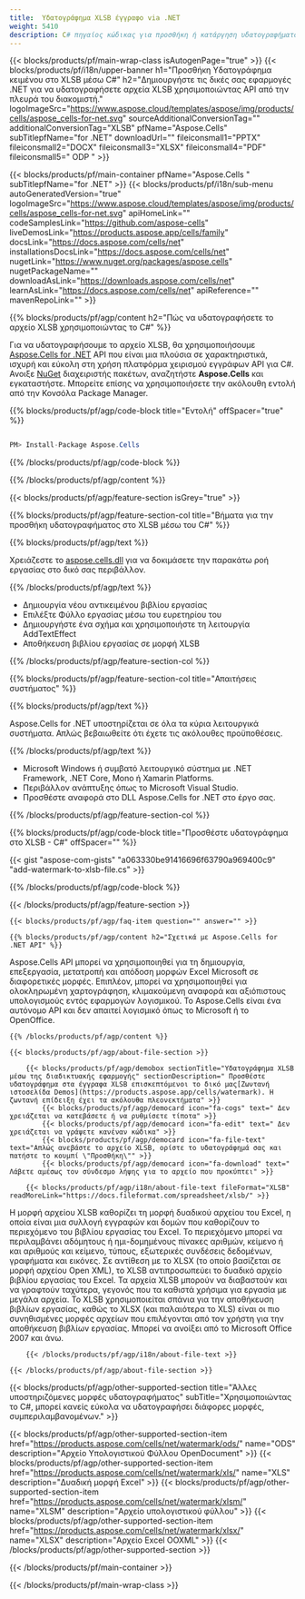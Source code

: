 ```yaml
---
title:  Υδατογράφημα XLSB έγγραφο via .NET
weight: 5410
description: C# πηγαίος κώδικας για προσθήκη ή κατάργηση υδατογραφήματος στο αρχείο XLSB στο .NET Framework, .NET Core, Mono ή Xamarin Platforms.
---
```

{{< blocks/products/pf/main-wrap-class isAutogenPage="true" >}}
{{< blocks/products/pf/i18n/upper-banner h1="Προσθήκη Υδατογράφημα κειμένου στο XLSB μέσω C#" h2="Δημιουργήστε τις δικές σας εφαρμογές .NET για να υδατογραφήσετε αρχεία XLSB χρησιμοποιώντας API από την πλευρά του διακομιστή." logoImageSrc="https://www.aspose.cloud/templates/aspose/img/products/cells/aspose_cells-for-net.svg" sourceAdditionalConversionTag="" additionalConversionTag="XLSB" pfName="Aspose.Cells" subTitlepfName="for .NET" downloadUrl="" fileiconsmall1="PPTX" fileiconsmall2="DOCX" fileiconsmall3="XLSX" fileiconsmall4="PDF" fileiconsmall5=" ODP " >}}

{{< blocks/products/pf/main-container pfName="Aspose.Cells " subTitlepfName="for .NET" >}}
{{< blocks/products/pf/i18n/sub-menu autoGeneratedVersion="true" logoImageSrc="https://www.aspose.cloud/templates/aspose/img/products/cells/aspose_cells-for-net.svg" apiHomeLink="" codeSamplesLink="https://github.com/aspose-cells" liveDemosLink="https://products.aspose.app/cells/family" docsLink="https://docs.aspose.com/cells/net" installationsDocsLink="https://docs.aspose.com/cells/net" nugetLink="https://www.nuget.org/packages/aspose.cells" nugetPackageName="" downloadAsLink="https://downloads.aspose.com/cells/net" learnAsLink="https://docs.aspose.com/cells/net" apiReference="" mavenRepoLink="" >}}

{{% blocks/products/pf/agp/content h2="Πώς να υδατογραφήσετε το αρχείο XLSB χρησιμοποιώντας το C#" %}}

 Για να υδατογραφήσουμε το αρχείο XLSB, θα χρησιμοποιήσουμε
 [Aspose.Cells for .NET](https://products.aspose.com/cells/net) 
 API που είναι μια πλούσια σε χαρακτηριστικά, ισχυρή και εύκολη στη χρήση πλατφόρμα χειρισμού εγγράφων API για C#. Ανοιξε
 [NuGet](https://www.nuget.org/packages/aspose.cells) 
 διαχειριστής πακέτων, αναζητήστε
 **Aspose.Cells** 
 και εγκαταστήστε. Μπορείτε επίσης να χρησιμοποιήσετε την ακόλουθη εντολή από την Κονσόλα Package Manager.

{{% blocks/products/pf/agp/code-block title="Εντολή" offSpacer="true" %}}

```cs

PM> Install-Package Aspose.Cells

```

{{% /blocks/products/pf/agp/code-block %}}

{{% /blocks/products/pf/agp/content %}}

{{< blocks/products/pf/agp/feature-section isGrey="true" >}}

{{% blocks/products/pf/agp/feature-section-col title="Βήματα για την προσθήκη υδατογραφήματος στο XLSB μέσω του C#" %}}

{{% blocks/products/pf/agp/text %}}

 Χρειάζεστε το
 [aspose.cells.dll](https://downloads.aspose.com/cells/net) 
για να δοκιμάσετε την παρακάτω ροή εργασίας στο δικό σας περιβάλλον.

{{% /blocks/products/pf/agp/text %}}

+ Δημιουργία νέου αντικειμένου βιβλίου εργασίας
+ Επιλέξτε Φύλλο εργασίας μέσω του ευρετηρίου του
+ Δημιουργήστε ένα σχήμα και χρησιμοποιήστε τη λειτουργία AddTextEffect
+ Αποθήκευση βιβλίου εργασίας σε μορφή XLSB

{{% /blocks/products/pf/agp/feature-section-col %}}

{{% blocks/products/pf/agp/feature-section-col title="Απαιτήσεις συστήματος" %}}

{{% blocks/products/pf/agp/text %}}

 Aspose.Cells for .NET υποστηρίζεται σε όλα τα κύρια λειτουργικά συστήματα. Απλώς βεβαιωθείτε ότι έχετε τις ακόλουθες προϋποθέσεις.

{{% /blocks/products/pf/agp/text %}}

- Microsoft Windows ή συμβατό λειτουργικό σύστημα με .NET Framework, .NET Core, Mono ή Xamarin Platforms.
-  Περιβάλλον ανάπτυξης όπως το Microsoft Visual Studio.
-  Προσθέστε αναφορά στο DLL Aspose.Cells for .NET στο έργο σας.

{{% /blocks/products/pf/agp/feature-section-col %}}

{{% blocks/products/pf/agp/code-block title="Προσθέστε υδατογράφημα στο XLSB - C#" offSpacer="" %}}

{{< gist "aspose-com-gists" "a063330be91416696f63790a969400c9" "add-watermark-to-xlsb-file.cs" >}}

{{% /blocks/products/pf/agp/code-block %}}

{{< /blocks/products/pf/agp/feature-section >}}

    {{< blocks/products/pf/agp/faq-item question="" answer="" >}}
 

<!-- aboutfile Starts -->

    {{% blocks/products/pf/agp/content h2="Σχετικά με Aspose.Cells for .NET API" %}}

 Aspose.Cells API μπορεί να χρησιμοποιηθεί για τη δημιουργία, επεξεργασία, μετατροπή και απόδοση μορφών Excel Microsoft σε διαφορετικές μορφές. Επιπλέον, μπορεί να χρησιμοποιηθεί για ολοκληρωμένη χαρτογράφηση, κλιμακούμενη αναφορά και αξιόπιστους υπολογισμούς εντός εφαρμογών λογισμικού. Το Aspose.Cells είναι ένα αυτόνομο API και δεν απαιτεί λογισμικό όπως το Microsoft ή το OpenOffice.



    {{% /blocks/products/pf/agp/content %}}

    {{< blocks/products/pf/agp/about-file-section >}}

        {{< blocks/products/pf/agp/demobox sectionTitle="Υδατογράφημα XLSB μέσω της διαδικτυακής εφαρμογής" sectionDescription=" Προσθέστε υδατογράφημα στα έγγραφα XLSB επισκεπτόμενοι το δικό μας[Ζωντανή ιστοσελίδα Demos](https://products.aspose.app/cells/watermark). Η ζωντανή επίδειξη έχει τα ακόλουθα πλεονεκτήματα" >}}
            {{< blocks/products/pf/agp/democard icon="fa-cogs" text=" Δεν χρειάζεται να κατεβάσετε ή να ρυθμίσετε τίποτα" >}}
            {{< blocks/products/pf/agp/democard icon="fa-edit" text=" Δεν χρειάζεται να γράψετε κανέναν κώδικα" >}}
            {{< blocks/products/pf/agp/democard icon="fa-file-text" text="Απλώς ανεβάστε το αρχείο XLSB, ορίστε το υδατογράφημά σας και πατήστε το κουμπί \"Προσθήκη\"" >}}
            {{< blocks/products/pf/agp/democard icon="fa-download" text=" Λάβετε αμέσως τον σύνδεσμο λήψης για το αρχείο που προκύπτει" >}}

        {{< blocks/products/pf/agp/i18n/about-file-text fileFormat="XLSB" readMoreLink="https://docs.fileformat.com/spreadsheet/xlsb/" >}}
Η μορφή αρχείου XLSB καθορίζει τη μορφή δυαδικού αρχείου του Excel, η οποία είναι μια συλλογή εγγραφών και δομών που καθορίζουν το περιεχόμενο του βιβλίου εργασίας του Excel. Το περιεχόμενο μπορεί να περιλαμβάνει αδόμητους ή ημι-δομημένους πίνακες αριθμών, κείμενο ή και αριθμούς και κείμενο, τύπους, εξωτερικές συνδέσεις δεδομένων, γραφήματα και εικόνες. Σε αντίθεση με το XLSX (το οποίο βασίζεται σε μορφή αρχείου Open XML), το XLSB αντιπροσωπεύει το δυαδικό αρχείο βιβλίου εργασίας του Excel. Τα αρχεία XLSB μπορούν να διαβαστούν και να γραφτούν ταχύτερα, γεγονός που τα καθιστά χρήσιμα για εργασία με μεγάλα αρχεία. Το XLSB χρησιμοποιείται σπάνια για την αποθήκευση βιβλίων εργασίας, καθώς το XLSX (και παλαιότερα το XLS) είναι οι πιο συνηθισμένες μορφές αρχείων που επιλέγονται από τον χρήστη για την αποθήκευση βιβλίων εργασίας. Μπορεί να ανοίξει από το Microsoft Office 2007 και άνω.

        {{< /blocks/products/pf/agp/i18n/about-file-text >}}

    {{< /blocks/products/pf/agp/about-file-section >}}

<!-- aboutfile Ends -->

{{< blocks/products/pf/agp/other-supported-section title="Άλλες υποστηριζόμενες μορφές υδατογραφήματος" subTitle="Χρησιμοποιώντας το C#, μπορεί κανείς εύκολα να υδατογραφήσει διάφορες μορφές, συμπεριλαμβανομένων." >}}

{{< blocks/products/pf/agp/other-supported-section-item href="https://products.aspose.com/cells/net/watermark/ods/" name="ODS" description="Αρχείο Υπολογιστικού Φύλλου OpenDocument" >}}
{{< blocks/products/pf/agp/other-supported-section-item href="https://products.aspose.com/cells/net/watermark/xls/" name="XLS" description="Δυαδική μορφή Excel" >}}
{{< blocks/products/pf/agp/other-supported-section-item href="https://products.aspose.com/cells/net/watermark/xlsm/" name="XLSM" description="Αρχείο υπολογιστικού φύλλου" >}}
{{< blocks/products/pf/agp/other-supported-section-item href="https://products.aspose.com/cells/net/watermark/xlsx/" name="XLSX" description="Αρχείο Excel OOXML" >}}
{{< /blocks/products/pf/agp/other-supported-section >}}

{{< /blocks/products/pf/main-container >}}
    
{{< /blocks/products/pf/main-wrap-class >}}
